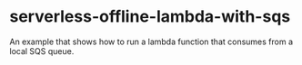 # serverless-offline-lambda-with-sqs
An example that shows how to run a lambda function that consumes from a local SQS queue.
